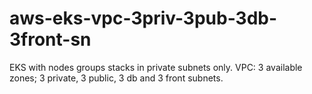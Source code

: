 # aws-eks-vpc-3priv-3pub-3db-3front-sn
EKS with nodes groups stacks in private subnets only. VPC: 3 available zones; 3 private, 3 public, 3 db and 3 front subnets.
